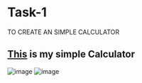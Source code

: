 # Task-1 
TO CREATE AN SIMPLE CALCULATOR


## [This](https://ytakash30.github.io/Task-1/) is my simple  Calculator
![image](https://user-images.githubusercontent.com/113687093/229884651-9c07fcec-fef1-42b3-89e7-c2a310ecae9a.png)
![image](https://user-images.githubusercontent.com/113687093/229884810-0a532f7e-1676-4844-9ec2-f16d386797e7.png)

